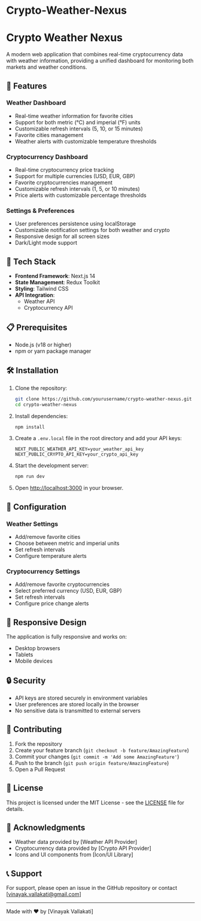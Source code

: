 # Crypto-Weather-Nexus
# Crypto Weather Nexus

A modern web application that combines real-time cryptocurrency data with weather information, providing a unified dashboard for monitoring both markets and weather conditions.

## 🌟 Features

### Weather Dashboard

- Real-time weather information for favorite cities
- Support for both metric (°C) and imperial (°F) units
- Customizable refresh intervals (5, 10, or 15 minutes)
- Favorite cities management
- Weather alerts with customizable temperature thresholds

### Cryptocurrency Dashboard

- Real-time cryptocurrency price tracking
- Support for multiple currencies (USD, EUR, GBP)
- Favorite cryptocurrencies management
- Customizable refresh intervals (1, 5, or 10 minutes)
- Price alerts with customizable percentage thresholds

### Settings & Preferences

- User preferences persistence using localStorage
- Customizable notification settings for both weather and crypto
- Responsive design for all screen sizes
- Dark/Light mode support

## 🚀 Tech Stack

- **Frontend Framework**: Next.js 14
- **State Management**: Redux Toolkit
- **Styling**: Tailwind CSS
- **API Integration**:
  - Weather API
  - Cryptocurrency API

## 📋 Prerequisites

- Node.js (v18 or higher)
- npm or yarn package manager

## 🛠️ Installation

1. Clone the repository:

   ```bash
   git clone https://github.com/yourusername/crypto-weather-nexus.git
   cd crypto-weather-nexus
   ```

2. Install dependencies:

   ```bash
   npm install
   ```

3. Create a `.env.local` file in the root directory and add your API keys:

   ```
   NEXT_PUBLIC_WEATHER_API_KEY=your_weather_api_key
   NEXT_PUBLIC_CRYPTO_API_KEY=your_crypto_api_key
   ```

4. Start the development server:

   ```bash
   npm run dev
   ```

5. Open [http://localhost:3000](http://localhost:3000) in your browser.

## 🔧 Configuration

### Weather Settings

- Add/remove favorite cities
- Choose between metric and imperial units
- Set refresh intervals
- Configure temperature alerts

### Cryptocurrency Settings

- Add/remove favorite cryptocurrencies
- Select preferred currency (USD, EUR, GBP)
- Set refresh intervals
- Configure price change alerts

## 📱 Responsive Design

The application is fully responsive and works on:

- Desktop browsers
- Tablets
- Mobile devices

## 🔒 Security

- API keys are stored securely in environment variables
- User preferences are stored locally in the browser
- No sensitive data is transmitted to external servers

## 🤝 Contributing

1. Fork the repository
2. Create your feature branch (`git checkout -b feature/AmazingFeature`)
3. Commit your changes (`git commit -m 'Add some AmazingFeature'`)
4. Push to the branch (`git push origin feature/AmazingFeature`)
5. Open a Pull Request

## 📄 License

This project is licensed under the MIT License - see the [LICENSE](LICENSE) file for details.

## 🙏 Acknowledgments

- Weather data provided by [Weather API Provider]
- Cryptocurrency data provided by [Crypto API Provider]
- Icons and UI components from [Icon/UI Library]

## 📞 Support

For support, please open an issue in the GitHub repository or contact [vinayak.vallakati@gmail.com]

---

Made with ❤️ by [Vinayak Vallakati]
